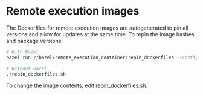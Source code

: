 # Remote execution images

The Dockerfiles for remote execution images are autogenerated to pin all
versions and allow for updates at the same time. To repin the image hashes and
package versions:

```bash
# With Bazel
bazel run //bazel/remote_execution_container:repin_dockerfiles --config=local

# Without Bazel
./repin_dockerfiles.sh
```

To change the image contents, edit [repin_dockerfiles.sh](./repin_dockerfiles.sh).
